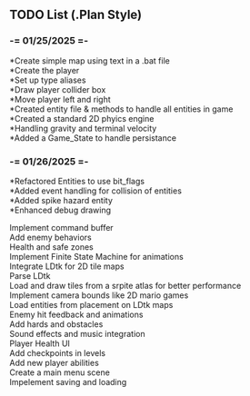 ## TODO List (.Plan Style)

### -= 01/25/2025 =-

*Create simple map using text in a .bat file  
*Create the player  
*Set up type aliases  
*Draw player collider box  
*Move player left and right  
*Created entity file & methods to handle all entities in game  
*Created a standard 2D phyics engine  
*Handling gravity and terminal velocity  
*Added a Game_State to handle persistance  

### -= 01/26/2025 =-

*Refactored Entities to use bit_flags  
*Added event handling for collision of entities  
*Added spike hazard entity  
*Enhanced debug drawing  

Implement command buffer  
Add enemy behaviors  
Health and safe zones  
Implement Finite State Machine for animations  
Integrate LDtk for 2D tile maps  
Parse LDtk  
Load and draw tiles from a srpite atlas for better performance  
Implement camera bounds like 2D mario games  
Load entities from placement on LDtk maps  
Enemy hit feedback and animations  
Add hards and obstacles  
Sound effects and music integration  
Player Health UI  
Add checkpoints in levels  
Add new player abilities  
Create a main menu scene  
Impelement saving and loading  


